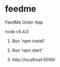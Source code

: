 # feedme
FeedMe Order App

node v5.4.0


1. Run 'npm install'

2. Run 'npm start'

3. http://localhost:5000/


